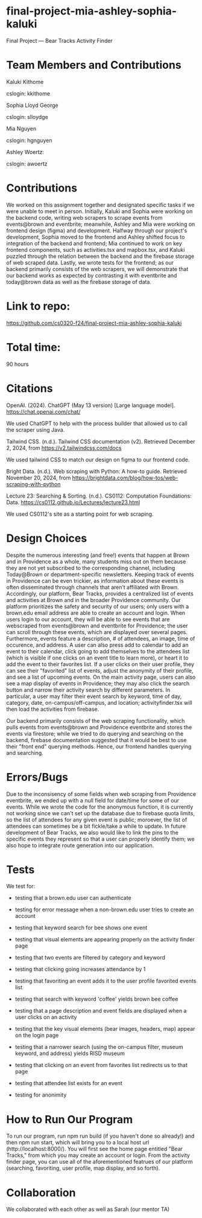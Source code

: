 # final-project-mia-ashley-sophia-kaluki
Final Project — Bear Tracks Activity Finder 

# Team Members and Contributions 

Kaluki Kithome 

cslogin: kkithome 

Sophia Lloyd George 

cslogin: slloydge 

Mia Nguyen 

cslogin: hgnguyen 

Ashley Woertz: 

cslogin: awoertz

# Contributions 
We worked on this assignment together and designated specific tasks if we were unable to meet in person. Initially, Kaluki and Sophia were working on the backend code, writing web scrapers to scrape events from events@brown and eventbrite; meanwhile, Ashley and Mia were working on frontend design (figma) and development. Halfway through our project's development, Sophia moved to the frontend and Ashley shifted focus to integration of the backend and frontend; Mia continued to work on key frontend components, such as activities.tsx and mapbox.tsx, and Kaluki puzzled through the relation between the backend and the firebase storage of web scraped data. Lastly, we wrote tests for the frontend; as our backend primarily consists of the web scrapers, we will demonstrate that our backend works as expected by contrasting it with eventbrite and today@brown data as well as the firebase storage of data.  

# Link to repo: 
https://github.com/cs0320-f24/final-project-mia-ashley-sophia-kaluki

# Total time: 
90 hours 

# Citations 

OpenAI. (2024). ChatGPT (May 13 version) [Large language model]. https://chat.openai.com/chat/

We used ChatGPT to help with the process builder that allowed us to call the scraper using Java.

Tailwind CSS. (n.d.). Tailwind CSS documentation (v2). Retrieved December 2, 2024, from https://v2.tailwindcss.com/docs

We used tailwind CSS to match our design on figma to our frontend code. 

Bright Data. (n.d.). Web scraping with Python: A how-to guide. Retrieved November 20, 2024, from https://brightdata.com/blog/how-tos/web-scraping-with-python


Lecture 23: Searching & Sorting. (n.d.). CS0112: Computation Foundations: Data. https://cs0112.github.io/Lectures/lecture23.html

We used CS0112's site as a starting point for web scraping. 

# Design Choices

Despite the numerous interesting (and free!) events that happen at Brown and in Providence as a whole, many students miss out on them because they are not yet subscribed to the corresponding channel, including Today@Brown or department-specific newsletters. Keeping track of events in Providence can be even trickier, as information about these events is often disseminated through channels that aren’t affiliated with Brown. Accordingly, our platform, Bear Tracks, provides a centralized list of events and activities at Brown and in the broader Providence community. Our platform prioritizes the safety and security of our users; only users with a brown.edu email address are able to create an account and login. When users login to our account, they will be able to see events that are webscraped from events@brown and eventbrite for Providence; the user can scroll through these events, which are displayed over several pages. Furthermore, events feature a description, # of attendees, an image, time of occurence, and address. A user can also press add to calendar to add an event to their calendar, click going to add themselves to the attendees list (which is visible if one clicks on an event title to learn more), or heart it to add the event to their favorites list. If a user clicks on their user profile, they can see their "favorited" list of events, adjust the anonymity of their profile, and see a list of upcoming events. On the main activity page, users can also see a map display of events in Providence; they may also click the search button and narrow their activity search by different parameters. In particular, a user may filter their event search by keyword, time of day, category, date, on-campus/off-campus, and location; activityfinder.tsx will then load the activities from firebase. 

Our backend primarily consists of the web scraping functionality, which pulls events from events@brown and Providence eventbrite and stores the events via firestore; while we tried to do querying and searching on the backend, firebase documentation suggested that it would be best to use their "front end" querying methods. Hence, our frontend handles querying and searching. 

# Errors/Bugs

Due to the inconsisency of some fields when web scraping from Providence eventbrite, we ended up with a null field for date/time for some of our events. While we wrote the code for the anonymous function, it is currently not working since we can't set up the database due to firebase quota limits, so the list of attendees for any given event is public; moroever, the list of attendees can sometimes be a bit fickle/take a while to update. In future development of Bear Tracks, we also would like to link the pins to the specific events they represent so that a user can properly identify them; we also hope to integrate route generation into our application. 

# Tests

We test for: 
* testing that a brown.edu user can authenticate

* testing for error message when a non-brown.edu user tries to create an account

* testing that keyword search for bee shows one event

* testing that visual elements are appearing properly on the activity finder page

* testing that two events are filtered by category and keyword 

* testing that clicking going increases attendance by 1

* testing that favoriting an event adds it to the user profile favorited events list

* testing that search with keyword 'coffee' yields brown bee coffee

* testing that a page description and event fields are displayed when a user clicks on an activity

* testing that the key visual elements (bear images, headers, map) appear on the login page

* testing that a narrower search (using the on-campus filter, museum keyword, and address) yields RISD museum

* testing that clicking on an event from favorites list redirects us to that page

* testing that attendee list exists for an event

* testing for anonimity


# How to Run Our Program

To run our program, run npm run build (if you haven't done so already!) and then npm run start, which will bring you to a local host url (http://localhost:8000/). You will first see the home page entitled "Bear Tracks," from which you may create an account or login. From the activity finder page, you can use all of the aforementioned featrues of our platform (searching, favoriting, user profile, map display, and so forth). 


# Collaboration
We collaborated with each other as well as Sarah (our mentor TA)